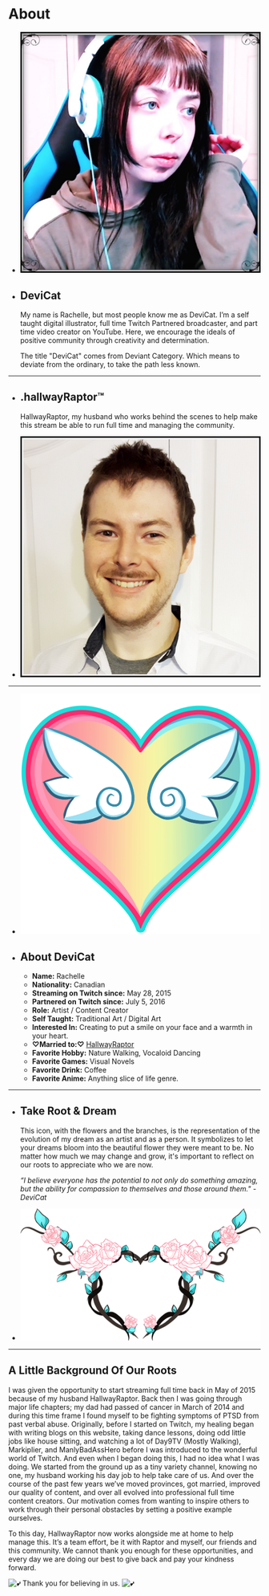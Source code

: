 # About

* ![](img/aboutdevicat.png)
* ## DeviCat

  My name is Rachelle, but most people know me as DeviCat. I’m a self taught digital illustrator, full
  time Twitch Partnered broadcaster, and part time video creator on YouTube. Here, we encourage the ideals of positive
  community through creativity and determination.

  The title "DeviCat" comes from Deviant Category. Which means to deviate from the ordinary, to take the path less known. 

---

* ## .hallwayRaptor™

  HallwayRaptor, my husband who works behind the scenes to help make this
  stream be able to run full time and managing the community.

* ![](img/aboutraptor.png)

---

* ![](img/devicatheartemote.png)

* ## About DeviCat
  * **Name:** Rachelle 
  * **Nationality:** Canadian
  * **Streaming on Twitch since:** May 28, 2015
  * **Partnered on Twitch since:** July 5, 2016
  * **Role:** Artist / Content Creator
  * **Self Taught:** Traditional Art / Digital Art
  * **Interested In:** Creating to put a smile on your face and a warmth in your heart.
  * **♡Married to:♡** [HallwayRaptor](https://www.twitter.com/HallwayRaptor)
  * **Favorite Hobby:** Nature Walking, Vocaloid Dancing
  * **Favorite Games:** Visual Novels
  * **Favorite Drink:** Coffee
  * **Favorite Anime:** Anything slice of life genre.


---

* ## Take Root & Dream

  This icon, with the flowers and the branches, is the representation of the evolution of my dream as an artist and as a person. It symbolizes to let your dreams bloom into the beautiful flower they were meant to be. No matter how much we may change and grow, it's important to reflect on our roots to appreciate who we are now.
  
  *“I believe everyone has the potential to not only do something amazing, but the ability for compassion to themselves and those around them." - DeviCat* 

* ![](img/TakeRootDream_icon.png)

---

## A Little Background Of Our Roots

I was given the opportunity to start streaming full time back in May of 2015
because of my husband HallwayRaptor. Back then I was going through major life
chapters; my dad had passed of cancer in March of 2014 and during this time
frame I found myself to be fighting symptoms of PTSD from past verbal abuse.
Originally, before I started on Twitch, my healing began with writing blogs on
this website, taking dance lessons, doing odd little jobs like house sitting,
and watching a lot of Day9TV (Mostly Walking), Markiplier, and ManlyBadAssHero
before I was introduced to the wonderful world of Twitch. And even when I began
doing this, I had no idea what I was doing. We started from the ground
up as a tiny variety channel, knowing no one, my husband working his day job to
help take care of us. And over the course of the past few years we’ve
moved provinces, got married, improved our quality of
content, and over all evolved into professional full time content creators. Our
motivation comes from wanting to inspire others to work through their personal
obstacles by setting a positive example ourselves. 

To this day, HallwayRaptor now works alongside me at home to help manage this.
It’s a team effort, be it with Raptor and myself, our friends and this community.
We cannot thank you enough for these opportunities, and every day we are doing
our best to give back and pay your kindness forward.

*![💕](https://s.w.org/images/core/emoji/2.2.1/svg/1f495.svg)*
Thank you for believing in us.
*![💕](https://s.w.org/images/core/emoji/2.2.1/svg/1f495.svg)*

